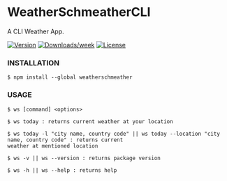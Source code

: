 # WeatherSchmeatherCLI
A CLI Weather App.

[![Version](https://img.shields.io/npm/v/weatherschmeather.svg)](https://www.npmjs.com/package/weatherschmeather)
[![Downloads/week](https://img.shields.io/npm/dw/weatherschmeather.svg)](https://www.npmjs.com/package/weatherschmeather)
[![License](https://img.shields.io/npm/l/weatherschmeather.svg)](https://github.com/notACoder69/WeatherSchmeatherCLI/blob/master/package.json)

### INSTALLATION
```sh-session
$ npm install --global weatherschmeather
```

### USAGE
```sh-session
$ ws [command] <options>

$ ws today : returns current weather at your location

$ ws today -l "city name, country code" || ws today --location "city name, country code" : returns current 
weather at mentioned location

$ ws -v || ws --version : returns package version

$ ws -h || ws --help : returns help
```
